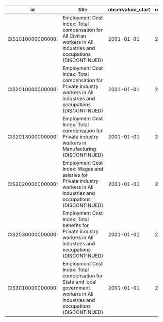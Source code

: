 | id                | title                                                                                                                             | observation_start   | observation_end   |
|-------------------|-----------------------------------------------------------------------------------------------------------------------------------|---------------------|-------------------|
| CIS1010000000000I | Employment Cost Index: Total compensation for All Civilian workers in All industries and occupations (DISCONTINUED)               | 2001-01-01          | 2017-10-01        |
| CIS2010000000000I | Employment Cost Index: Total compensation for Private industry workers in All industries and occupations (DISCONTINUED)           | 2001-01-01          | 2017-10-01        |
| CIS2013000000000I | Employment Cost Index: Total compensation for Private industry workers in Manufacturing (DISCONTINUED)                            | 2001-01-01          | 2017-10-01        |
| CIS2020000000000I | Employment Cost Index: Wages and salaries for Private industry workers in All industries and occupations (DISCONTINUED)           | 2001-01-01          | 2017-10-01        |
| CIS2030000000000I | Employment Cost Index: Total benefits for Private industry workers in All industries and occupations (DISCONTINUED)               | 2001-01-01          | 2017-10-01        |
| CIS3010000000000I | Employment Cost Index: Total compensation for State and local government workers in All industries and occupations (DISCONTINUED) | 2001-01-01          | 2017-10-01        |